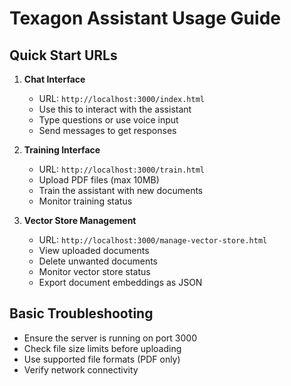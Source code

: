 # Texagon Assistant Usage Guide

## Quick Start URLs

1. **Chat Interface**
   - URL: `http://localhost:3000/index.html`
   - Use this to interact with the assistant
   - Type questions or use voice input
   - Send messages to get responses

2. **Training Interface**
   - URL: `http://localhost:3000/train.html`
   - Upload PDF files (max 10MB)
   - Train the assistant with new documents
   - Monitor training status

3. **Vector Store Management**
   - URL: `http://localhost:3000/manage-vector-store.html`
   - View uploaded documents
   - Delete unwanted documents
   - Monitor vector store status
   - Export document embeddings as JSON
  

## Basic Troubleshooting

- Ensure the server is running on port 3000
- Check file size limits before uploading
- Use supported file formats (PDF only)
- Verify network connectivity
